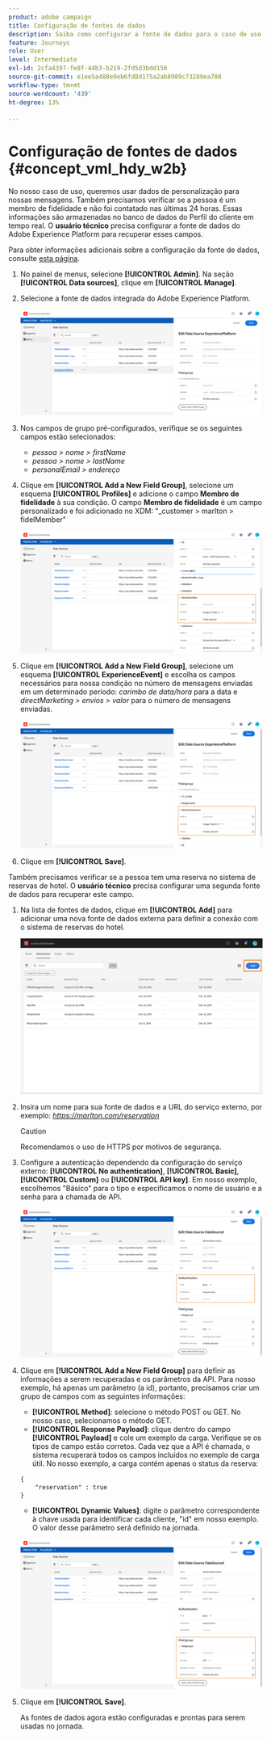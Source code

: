 ```yaml
---
product: adobe campaign
title: Configuração de fontes de dados
description: Saiba como configurar a fonte de dados para o caso de uso avançado do jornada
feature: Journeys
role: User
level: Intermediate
exl-id: 2cfa4397-fe8f-44b3-b219-2fd5d3bdd156
source-git-commit: e1ee5a488e9eb6fd8d175a2ab8989c73289ea708
workflow-type: tm+mt
source-wordcount: '439'
ht-degree: 13%

---
```


# Configuração de fontes de dados {#concept_vml_hdy_w2b}

No nosso caso de uso, queremos usar dados de personalização para nossas mensagens. Também precisamos verificar se a pessoa é um membro de fidelidade e não foi contatado nas últimas 24 horas. Essas informações são armazenadas no banco de dados do Perfil do cliente em tempo real. O **usuário técnico** precisa configurar a fonte de dados do Adobe Experience Platform para recuperar esses campos.

Para obter informações adicionais sobre a configuração da fonte de dados, consulte [esta página](../datasource/about-data-sources.md).

1. No painel de menus, selecione **[!UICONTROL Admin]**. Na seção **[!UICONTROL Data sources]**, clique em **[!UICONTROL Manage]**.
1. Selecione a fonte de dados integrada do Adobe Experience Platform.

   ![](../assets/journey23.png)

1. Nos campos de grupo pré-configurados, verifique se os seguintes campos estão selecionados:

   * _pessoa > nome > firstName_
   * _pessoa > nome > lastName_
   * _personalEmail > endereço_

1. Clique em **[!UICONTROL Add a New Field Group]**, selecione um esquema **[!UICONTROL Profiles]** e adicione o campo **Membro de fidelidade** à sua condição. O campo **Membro de fidelidade** é um campo personalizado e foi adicionado no XDM: &quot;_customer > marlton > fidelMember&quot;

   ![](../assets/journeyuc2_6.png)

1. Clique em **[!UICONTROL Add a New Field Group]**, selecione um esquema **[!UICONTROL ExperienceEvent]** e escolha os campos necessários para nossa condição no número de mensagens enviadas em um determinado período: _carimbo de data/hora_ para a data e _directMarketing > envios > valor_ para o número de mensagens enviadas.

   ![](../assets/journeyuc2_7.png)

1. Clique em **[!UICONTROL Save]**.

Também precisamos verificar se a pessoa tem uma reserva no sistema de reservas de hotel. O **usuário técnico** precisa configurar uma segunda fonte de dados para recuperar este campo.

1. Na lista de fontes de dados, clique em **[!UICONTROL Add]** para adicionar uma nova fonte de dados externa para definir a conexão com o sistema de reservas do hotel.

   ![](../assets/journeyuc2_9.png)

1. Insira um nome para sua fonte de dados e a URL do serviço externo, por exemplo: _https://marlton.com/reservation_

   >[!CAUTION]
   >
   >Recomendamos o uso de HTTPS por motivos de segurança.

1. Configure a autenticação dependendo da configuração do serviço externo: **[!UICONTROL No authentication]**, **[!UICONTROL Basic]**, **[!UICONTROL Custom]** ou **[!UICONTROL API key]**. Em nosso exemplo, escolhemos &quot;Básico&quot; para o tipo e especificamos o nome de usuário e a senha para a chamada de API.

   ![](../assets/journeyuc2_10.png)

1. Clique em **[!UICONTROL Add a New Field Group]** para definir as informações a serem recuperadas e os parâmetros da API. Para nosso exemplo, há apenas um parâmetro (a id), portanto, precisamos criar um grupo de campos com as seguintes informações:

   * **[!UICONTROL Method]**: selecione o método POST ou GET. No nosso caso, selecionamos o método GET.
   * **[!UICONTROL Response Payload]**: clique dentro do campo **[!UICONTROL Payload]** e cole um exemplo da carga. Verifique se os tipos de campo estão corretos. Cada vez que a API é chamada, o sistema recuperará todos os campos incluídos no exemplo de carga útil. No nosso exemplo, a carga contém apenas o status da reserva:

   ```
   {
       "reservation" : true
   }
   ```

   * **[!UICONTROL Dynamic Values]**: digite o parâmetro correspondente à chave usada para identificar cada cliente, &quot;id&quot; em nosso exemplo. O valor desse parâmetro será definido na jornada.

   ![](../assets/journeyuc2_11.png)

1. Clique em **[!UICONTROL Save]**.

   As fontes de dados agora estão configuradas e prontas para serem usadas no jornada.
